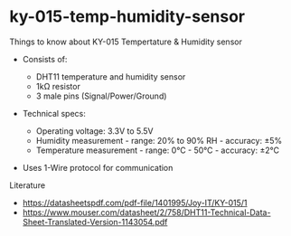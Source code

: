 # ky-015-temp-humidity-sensor

Things to know about KY-015 Tempertature & Humidity sensor
  * Consists of:
    - DHT11 temperature and humidity sensor
    - 1kΩ resistor
    - 3 male pins (Signal/Power/Ground)
  
  * Technical specs:
    - Operating voltage: 3.3V to 5.5V
    - Humidity measurement    - range:    20% to 90% RH
                              - accuracy: ±5%
    - Temperature measurement - range:    0°C - 50°C
                              - accuracy: ±2°C
  * Uses 1-Wire protocol for communication 

Literature
  * https://datasheetspdf.com/pdf-file/1401995/Joy-IT/KY-015/1
  * https://www.mouser.com/datasheet/2/758/DHT11-Technical-Data-Sheet-Translated-Version-1143054.pdf